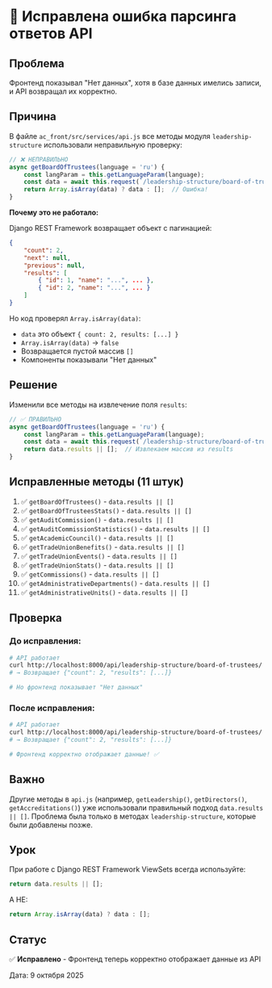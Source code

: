 # 🐛 Исправлена ошибка парсинга ответов API

## Проблема
Фронтенд показывал "Нет данных", хотя в базе данных имелись записи, и API возвращал их корректно.

## Причина
В файле `ac_front/src/services/api.js` все методы модуля `leadership-structure` использовали неправильную проверку:

```javascript
// ❌ НЕПРАВИЛЬНО
async getBoardOfTrustees(language = 'ru') {
    const langParam = this.getLanguageParam(language);
    const data = await this.request(`/leadership-structure/board-of-trustees/?lang=${langParam}`);
    return Array.isArray(data) ? data : [];  // Ошибка!
}
```

**Почему это не работало:**

Django REST Framework возвращает объект с пагинацией:
```json
{
    "count": 2,
    "next": null,
    "previous": null,
    "results": [
        { "id": 1, "name": "...", ... },
        { "id": 2, "name": "...", ... }
    ]
}
```

Но код проверял `Array.isArray(data)`:
- `data` это объект `{ count: 2, results: [...] }`
- `Array.isArray(data)` → `false`
- Возвращается пустой массив `[]`
- Компоненты показывали "Нет данных"

## Решение
Изменили все методы на извлечение поля `results`:

```javascript
// ✅ ПРАВИЛЬНО
async getBoardOfTrustees(language = 'ru') {
    const langParam = this.getLanguageParam(language);
    const data = await this.request(`/leadership-structure/board-of-trustees/?lang=${langParam}`);
    return data.results || [];  // Извлекаем массив из results
}
```

## Исправленные методы (11 штук)
1. ✅ `getBoardOfTrustees()` - `data.results || []`
2. ✅ `getBoardOfTrusteesStats()` - `data.results || []`
3. ✅ `getAuditCommission()` - `data.results || []`
4. ✅ `getAuditCommissionStatistics()` - `data.results || []`
5. ✅ `getAcademicCouncil()` - `data.results || []`
6. ✅ `getTradeUnionBenefits()` - `data.results || []`
7. ✅ `getTradeUnionEvents()` - `data.results || []`
8. ✅ `getTradeUnionStats()` - `data.results || []`
9. ✅ `getCommissions()` - `data.results || []`
10. ✅ `getAdministrativeDepartments()` - `data.results || []`
11. ✅ `getAdministrativeUnits()` - `data.results || []`

## Проверка

### До исправления:
```bash
# API работает
curl http://localhost:8000/api/leadership-structure/board-of-trustees/
# → Возвращает {"count": 2, "results": [...]}

# Но фронтенд показывает "Нет данных"
```

### После исправления:
```bash
# API работает
curl http://localhost:8000/api/leadership-structure/board-of-trustees/
# → Возвращает {"count": 2, "results": [...]}

# Фронтенд корректно отображает данные! ✅
```

## Важно
Другие методы в `api.js` (например, `getLeadership()`, `getDirectors()`, `getAccreditations()`) уже использовали правильный подход `data.results || []`. Проблема была только в методах `leadership-structure`, которые были добавлены позже.

## Урок
При работе с Django REST Framework ViewSets всегда используйте:
```javascript
return data.results || [];
```

А НЕ:
```javascript
return Array.isArray(data) ? data : [];
```

## Статус
✅ **Исправлено** - Фронтенд теперь корректно отображает данные из API

Дата: 9 октября 2025
